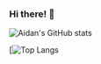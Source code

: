 ### Hi there! 👋

![Aidan's GitHub stats](https://github-readme-stats.vercel.app/api?username=asrouji&show_icons=true&theme=radical)

[![Top Langs](https://github-readme-stats.vercel.app/api/top-langs/?username=asrouji&layout=compact)
